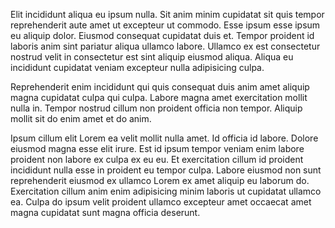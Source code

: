 Elit incididunt aliqua eu ipsum nulla. Sit anim minim cupidatat sit quis tempor reprehenderit aute amet ut excepteur ut commodo. Esse ipsum esse ipsum eu aliquip dolor. Eiusmod consequat cupidatat duis et. Tempor proident id laboris anim sint pariatur aliqua ullamco labore. Ullamco ex est consectetur nostrud velit in consectetur est sint aliquip eiusmod aliqua. Aliqua eu incididunt cupidatat veniam excepteur nulla adipisicing culpa.

Reprehenderit enim incididunt qui quis consequat duis anim amet aliquip magna cupidatat culpa qui culpa. Labore magna amet exercitation mollit nulla in. Tempor nostrud cillum non proident officia non tempor. Aliquip mollit sit do enim amet et do anim.

Ipsum cillum elit Lorem ea velit mollit nulla amet. Id officia id labore. Dolore eiusmod magna esse elit irure. Est id ipsum tempor veniam enim labore proident non labore ex culpa ex eu eu. Et exercitation cillum id proident incididunt nulla esse in proident eu tempor culpa. Labore eiusmod non sunt reprehenderit eiusmod ex ullamco Lorem ex amet aliquip eu laborum do. Exercitation cillum anim enim adipisicing minim laboris ut cupidatat ullamco ea. Culpa do ipsum velit proident ullamco excepteur amet occaecat amet magna cupidatat sunt magna officia deserunt.